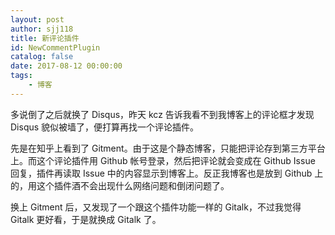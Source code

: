 ```yaml
---
layout: post
author: sjj118
title: 新评论插件
id: NewCommentPlugin
catalog: false
date: 2017-08-12 00:00:00
tags:
    - 博客
---
```

多说倒了之后就换了 Disqus，昨天 kcz 告诉我看不到我博客上的评论框才发现 Disqus 貌似被墙了，便打算再找一个评论插件。

先是在知乎上看到了 Gitment。由于这是个静态博客，只能把评论存到第三方平台上。而这个评论插件用 Github 帐号登录，然后把评论就会变成在 Github Issue 回复，插件再读取 Issue 中的内容显示到博客上。反正我博客也是放到 Github 上的，用这个插件酒不会出现什么网络问题和倒闭问题了。

换上 Gitment 后，又发现了一个跟这个插件功能一样的 Gitalk，不过我觉得 Gitalk 更好看，于是就换成 Gitalk 了。
